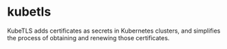 # kubetls
KubeTLS adds certificates as secrets in Kubernetes clusters, and simplifies the process of obtaining and renewing those certificates.
